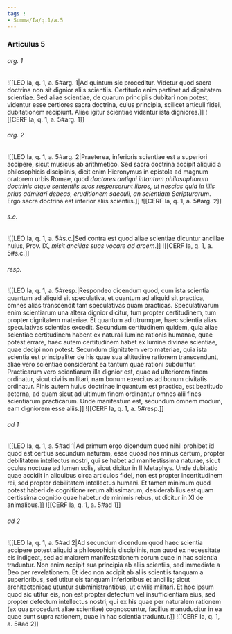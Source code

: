 ```yaml
---
tags : 
- Summa/Ia/q.1/a.5
---
```


### Articulus 5

###### arg. 1
![[LEO Ia, q. 1, a. 5#arg. 1|Ad quintum sic proceditur. Videtur quod sacra doctrina non sit dignior aliis scientiis. Certitudo enim pertinet ad dignitatem scientiae. Sed aliae scientiae, de quarum principiis dubitari non potest, videntur esse certiores sacra doctrina, cuius principia, scilicet articuli fidei, dubitationem recipiunt. Aliae igitur scientiae videntur ista digniores.]]
![[CERF Ia, q. 1, a. 5#arg. 1]]

###### arg. 2
![[LEO Ia, q. 1, a. 5#arg. 2|Praeterea, inferioris scientiae est a superiori accipere, sicut musicus ab arithmetico. Sed sacra doctrina accipit aliquid a philosophicis disciplinis, dicit enim Hieronymus in epistola ad magnum oratorem urbis Romae, quod *doctores antiqui intantum philosophorum doctrinis atque sententiis suos resperserunt libros, ut nescias quid in illis prius admirari debeas, eruditionem saeculi, an scientiam Scripturarum*. Ergo sacra doctrina est inferior aliis scientiis.]]
![[CERF Ia, q. 1, a. 5#arg. 2]]

###### s.c.
![[LEO Ia, q. 1, a. 5#s.c.|Sed contra est quod aliae scientiae dicuntur ancillae huius, Prov. IX, *misit ancillas suas vocare ad arcem*.]]
![[CERF Ia, q. 1, a. 5#s.c.]]

###### resp.
![[LEO Ia, q. 1, a. 5#resp.|Respondeo dicendum quod, cum ista scientia quantum ad aliquid sit speculativa, et quantum ad aliquid sit practica, omnes alias transcendit tam speculativas quam practicas. Speculativarum enim scientiarum una altera dignior dicitur, tum propter certitudinem, tum propter dignitatem materiae. Et quantum ad utrumque, haec scientia alias speculativas scientias excedit. Secundum certitudinem quidem, quia aliae scientiae certitudinem habent ex naturali lumine rationis humanae, quae potest errare, haec autem certitudinem habet ex lumine divinae scientiae, quae decipi non potest. Secundum dignitatem vero materiae, quia ista scientia est principaliter de his quae sua altitudine rationem transcendunt, aliae vero scientiae considerant ea tantum quae rationi subduntur. Practicarum vero scientiarum illa dignior est, quae ad ulteriorem finem ordinatur, sicut civilis militari, nam bonum exercitus ad bonum civitatis ordinatur. Finis autem huius doctrinae inquantum est practica, est beatitudo aeterna, ad quam sicut ad ultimum finem ordinantur omnes alii fines scientiarum practicarum. Unde manifestum est, secundum omnem modum, eam digniorem esse aliis.]]
![[CERF Ia, q. 1, a. 5#resp.]]

###### ad 1
![[LEO Ia, q. 1, a. 5#ad 1|Ad primum ergo dicendum quod nihil prohibet id quod est certius secundum naturam, esse quoad nos minus certum, propter debilitatem intellectus nostri, qui se habet ad manifestissima naturae, sicut oculus noctuae ad lumen solis, sicut dicitur in II Metaphys. Unde dubitatio quae accidit in aliquibus circa articulos fidei, non est propter incertitudinem rei, sed propter debilitatem intellectus humani. Et tamen minimum quod potest haberi de cognitione rerum altissimarum, desiderabilius est quam certissima cognitio quae habetur de minimis rebus, ut dicitur in XI de animalibus.]]
![[CERF Ia, q. 1, a. 5#ad 1]]

###### ad 2
![[LEO Ia, q. 1, a. 5#ad 2|Ad secundum dicendum quod haec scientia accipere potest aliquid a philosophicis disciplinis, non quod ex necessitate eis indigeat, sed ad maiorem manifestationem eorum quae in hac scientia traduntur. Non enim accipit sua principia ab aliis scientiis, sed immediate a Deo per revelationem. Et ideo non accipit ab aliis scientiis tanquam a superioribus, sed utitur eis tanquam inferioribus et ancillis; sicut architectonicae utuntur subministrantibus, ut civilis militari. Et hoc ipsum quod sic utitur eis, non est propter defectum vel insufficientiam eius, sed propter defectum intellectus nostri; qui ex his quae per naturalem rationem (ex qua procedunt aliae scientiae) cognoscuntur, facilius manuducitur in ea quae sunt supra rationem, quae in hac scientia traduntur.]]
![[CERF Ia, q. 1, a. 5#ad 2]]

